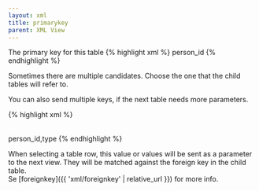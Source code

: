 ```yaml
---
layout: xml
title: primarykey
parent: XML View
---
```

The primary key for this table
{% highlight xml %}
    <table>
        <primarykey>person_id</primarykey>
{% endhighlight %}

Sometimes there are multiple candidates. Choose the one that the child tables will refer to. 

You can also send multiple keys, if the next table needs more parameters.

{% highlight xml %}
    <table>
        <primarykey>person_id,type</primarykey>
{% endhighlight %}

When selecting a table row, this value or values will be sent as a parameter to the next view. They will be matched against the foreign key in the child table.\
Se [foreignkey]({{ 'xml/foreignkey' | relative_url }}) for more info.